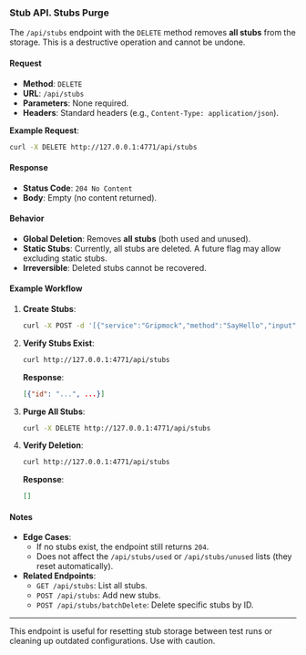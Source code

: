 ### **Stub API. Stubs Purge**  
The `/api/stubs` endpoint with the `DELETE` method removes **all stubs** from the storage. This is a destructive operation and cannot be undone.  

#### **Request**  
- **Method**: `DELETE`  
- **URL**: `/api/stubs`  
- **Parameters**: None required.  
- **Headers**: Standard headers (e.g., `Content-Type: application/json`).  

**Example Request**:  
```bash
curl -X DELETE http://127.0.0.1:4771/api/stubs
```

#### **Response**  
- **Status Code**: `204 No Content`  
- **Body**: Empty (no content returned).  

#### **Behavior**  
- **Global Deletion**: Removes **all stubs** (both used and unused).  
- **Static Stubs**: Currently, all stubs are deleted. A future flag may allow excluding static stubs.  
- **Irreversible**: Deleted stubs cannot be recovered.  

#### **Example Workflow**  
1. **Create Stubs**:  
   ```bash
   curl -X POST -d '[{"service":"Gripmock","method":"SayHello","input":{"equals":{"name":"test"}}}]' http://127.0.0.1:4771/api/stubs
   ```

2. **Verify Stubs Exist**:  
   ```bash
   curl http://127.0.0.1:4771/api/stubs
   ```
   **Response**:  
   ```json
   [{"id": "...", ...}]
   ```

3. **Purge All Stubs**:  
   ```bash
   curl -X DELETE http://127.0.0.1:4771/api/stubs
   ```

4. **Verify Deletion**:  
   ```bash
   curl http://127.0.0.1:4771/api/stubs
   ```
   **Response**:  
   ```json
   []
   ```

#### **Notes**  
- **Edge Cases**:  
  - If no stubs exist, the endpoint still returns `204`.  
  - Does not affect the `/api/stubs/used` or `/api/stubs/unused` lists (they reset automatically).  
- **Related Endpoints**:  
  - `GET /api/stubs`: List all stubs.  
  - `POST /api/stubs`: Add new stubs.  
  - `POST /api/stubs/batchDelete`: Delete specific stubs by ID.  

---

This endpoint is useful for resetting stub storage between test runs or cleaning up outdated configurations. Use with caution.